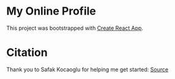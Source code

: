 # My Online Profile

This project was bootstrapped with [Create React App](https://github.com/facebook/create-react-app).

# Citation
Thank you to Safak Kocaoglu for helping me get started: [Source]( https://www.youtube.com/watch?v=7WwtzsSHdpI)
